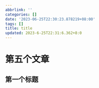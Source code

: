 ```yaml
---
abbrlink: ''
categories: []
date: '2023-06-25T22:30:23.878219+08:00'
tags: []
title: title
updated: 2023-6-25T22:31:6.362+8:0
---
```

# 第五个文章

## 第一个标题
